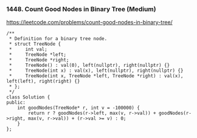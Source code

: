 ### 1448. Count Good Nodes in Binary Tree (Medium)

https://leetcode.com/problems/count-good-nodes-in-binary-tree/

```
/**
 * Definition for a binary tree node.
 * struct TreeNode {
 *     int val;
 *     TreeNode *left;
 *     TreeNode *right;
 *     TreeNode() : val(0), left(nullptr), right(nullptr) {}
 *     TreeNode(int x) : val(x), left(nullptr), right(nullptr) {}
 *     TreeNode(int x, TreeNode *left, TreeNode *right) : val(x), left(left), right(right) {}
 * };
 */
class Solution {
public:
    int goodNodes(TreeNode* r, int v = -100000) {
        return r ? goodNodes(r->left, max(v, r->val)) + goodNodes(r->right, max(v, r->val)) + (r->val >= v) : 0;
    }
};
```
